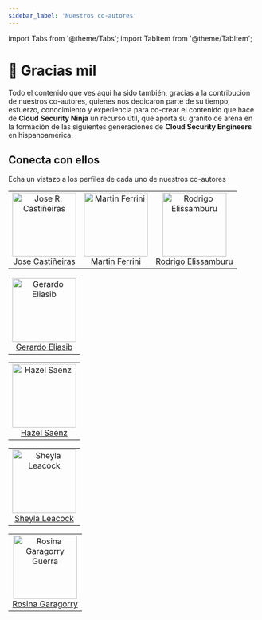 ```yaml
---
sidebar_label: 'Nuestros co-autores'
---
```

import Tabs from '@theme/Tabs';
import TabItem from '@theme/TabItem';

# 🫶 Gracias mil

Todo el contenido que ves aquí ha sido también, gracias a la contribución de nuestros co-autores, quienes nos dedicaron parte de su tiempo, esfuerzo, conocimiento y experiencia para co-crear el contenido que hace de **Cloud Security Ninja** un recurso útil, que aporta su granito de arena en la formación de las siguientes generaciones de **Cloud Security Engineers** en hispanoamérica.

## Conecta con ellos
Echa un vistazo a los perfiles de cada uno de nuestros co-autores

<Tabs>
    <TabItem value="Argentina" label="Argentina 🇦🇷" default>
        <table>
            <tr>
                <td align="center"><a href="https://www.linkedin.com/in/josercastineiras/"><img alt="Jose R. Castiñeiras"
                        src="https://media.licdn.com/dms/image/C4E03AQG0C1Jh20GjRQ/profile-displayphoto-shrink_800_800/0/1587999354848?e=1700697600&v=beta&t=xh8Ez3fxNxbVXLdEmvJVJa1EQD481mfASzC1SRj8Xj8" width="128" /><br />Jose Castiñeiras</a></td>
                <td align="center"><a href="https://www.linkedin.com/in/martinferrini/"><img alt="Martin Ferrini"
                        src="https://media.licdn.com/dms/image/C4D03AQHC-2tiTYTLlw/profile-displayphoto-shrink_800_800/0/1639062185382?e=1701302400&v=beta&t=yOpuM55oewevW_6Kjx-KW2Yqa_XEKyNtn3TMnCVeRhg" width="128" /><br />Martin Ferrini</a></td>
                <td align="center"><a href="https://www.linkedin.com/in/rodrigo-elissamburu/"><img alt="Rodrigo Elissamburu"
                        src="https://media.licdn.com/dms/image/D4E35AQGROhiEM5MwUA/profile-framedphoto-shrink_800_800/0/1689885950321?e=1696428000&v=beta&t=H7_y86r3KpATpg53lnkW1e7pkxEpB3dohpOym9bnmBE" width="128" /><br />Rodrigo Elissamburu</a></td>
            </tr>
        </table>
    </TabItem>
    <TabItem value="Colombia" label="Colombia 🇨🇴" >
        <table>
            <tr>
                <td align="center"><a href="https://www.linkedin.com/in/gerh/"><img alt="Gerardo Eliasib"
                        src="https://media.licdn.com/dms/image/D4E03AQFzkfdXi0K13A/profile-displayphoto-shrink_800_800/0/1682623886249?e=1701302400&v=beta&t=nOM5NNQyTWhcE6Y8Ee8Lxldg-yXK9I1K6Mh0bSFpHQs" width="128" /><br />Gerardo Eliasib</a></td>
            </tr>
        </table>
    </TabItem>
    <TabItem value="Guatemala" label="Guatemala 🇬🇹" default>
        <table>
            <tr>
                <td align="center"><a href="https://www.linkedin.com/in/hazel-saenz-41554aa7/"><img alt="Hazel Saenz"
                        src="https://media.licdn.com/dms/image/D4E03AQF7GbF2b9EW_A/profile-displayphoto-shrink_800_800/0/1690936657718?e=1700697600&v=beta&t=MXvomxE5fjF4X1Vjt7WpXB7mLwgJAdM8V2rwSOu4nG8" width="128" /><br />Hazel Saenz</a></td>
            </tr>
        </table>
    </TabItem>
    <TabItem value="Panamá" label="Panamá 🇵🇦" default>
        <table>
            <tr>
                <td align="center"><a href="https://www.linkedin.com/in/sheyla-leacock"><img alt="Sheyla Leacock"
                        src="https://media.licdn.com/dms/image/C5603AQHi6FcyR81Egg/profile-displayphoto-shrink_800_800/0/1654915983397?e=1701302400&v=beta&t=4BFrXJ7vT1WWlibnVBi6XDsAzJRIon-2w8z4RUmS7ZY" width="128" /><br />Sheyla Leacock</a></td>
            </tr>
        </table>
    </TabItem>
    <TabItem value="Uruguay" label="Uruguay 🇺🇾">
        <table>
            <tr>
                <td align="center"><a href="https://www.linkedin.com/in/rosina-garagorry-guerra/"><img alt="Rosina Garagorry Guerra"
                        src="https://media.licdn.com/dms/image/C4D03AQFOl7pNELA9CQ/profile-displayphoto-shrink_800_800/0/1659650282334?e=1700697600&v=beta&t=zr8G3XR5sesd_zVdrYO2psgJnpYmcY29jOnlu5NNTNU" width="128" /><br />Rosina Garagorry</a></td>
            </tr>
        </table>
    </TabItem>
</Tabs>
